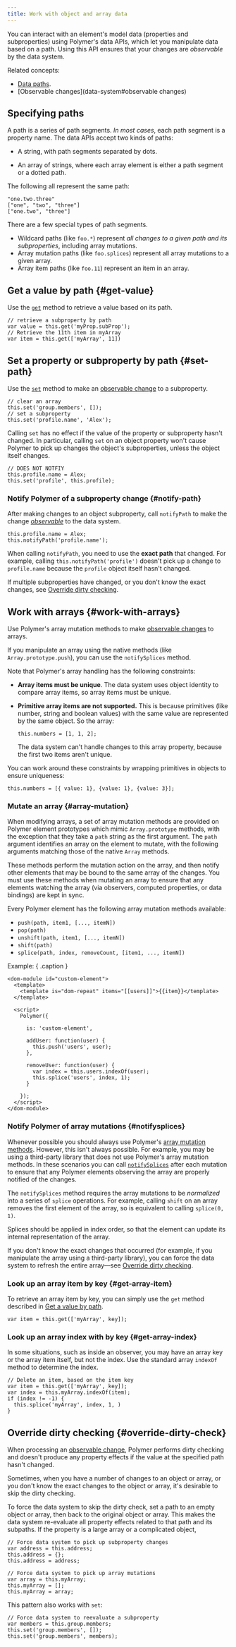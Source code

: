 ```yaml
---
title: Work with object and array data
---
```


<!-- toc -->

You can interact with an element's model data (properties and subproperties) using
Polymer's data APIs, which let you manipulate data based on a path. Using this API
ensures that your changes are _observable_ by the data system.

Related concepts:

-   [Data paths](data-system#paths).
-   [Observable changes](data-system#observable changes)

## Specifying paths

A path is a series of path segments. *In most cases*, each path segment is a property name. The data
APIs accept two kinds of paths:

*   A string, with path segments separated by dots.

*   An array of strings, where each array element is either a path segment or a dotted path.

The following all represent the same path:


```
"one.two.three"
["one", "two", "three"]
["one.two", "three"]
```

There are a few special types of path segments.


*   Wildcard paths (like `foo.*`) represent _all changes to a given path and its subproperties_,
    including array mutations.
*   Array mutation paths (like `foo.splices`) represent all array mutations to a given array.
*   Array item paths (like `foo.11`) represent an item in an array.

## Get a value by path {#get-value}

Use the [`get`](/1.0/docs/api/Polymer.Base#method-get) method to retrieve a value based on
its path.

```
// retrieve a subproperty by path
var value = this.get('myProp.subProp');
// Retrieve the 11th item in myArray
var item = this.get(['myArray', 11])

```

## Set a property or subproperty by path {#set-path}

Use the [`set`](/1.0/docs/api/Polymer.Base#method-set) method to make an [observable change](data-system#observable-changes)
to a subproperty.

```
// clear an array
this.set('group.members', []);
// set a subproperty
this.set('profile.name', 'Alex');
```

Calling `set` has no effect if the value of the property or subproperty hasn't changed. In particular,
calling `set` on an object property won't cause Polymer to pick up changes the object's subproperties,
unless the object itself changes.

```
// DOES NOT NOTFIY
this.profile.name = Alex;
this.set('profile', this.profile);
```

### Notify Polymer of a subproperty change {#notify-path}

After making changes to an object subproperty, call `notifyPath` to make the change
[_observable_](data-system#observable-changes) to the data system.

```
this.profile.name = Alex;
this.notifyPath('profile.name');
```

When calling `notifyPath`, you need to use the **exact path** that changed. For example, calling
`this.notifyPath('profile')` doesn't pick up a change to `profile.name` because the `profile` object
itself hasn't changed.

If multiple subproperties have changed, or you don't know the exact changes, see
[Override dirty checking](#override-dirty-check).


## Work with arrays {#work-with-arrays}

Use Polymer's array mutation methods to make [observable changes](data-system#observable-changes)
to arrays.

If you manipulate an array using the native methods (like `Array.prototype.push`), you can use
the `notifySplices` method.

Note that Polymer's array handling has the following constraints:

-   **Array items must be unique**. The data system uses object identity to compare
    array items, so array items must be unique.
-   **Primitive array items are not supported.** This is because primitives (like number, string
    and boolean values) with the same value are represented by the same object. So the array:

    ```
    this.numbers = [1, 1, 2];
    ```

    The data system can't handle changes to this array property, because the first two items aren't
    unique.

You can work around these constraints by wrapping primitives in objects to ensure uniqueness:

```
this.numbers = [{ value: 1}, {value: 1}, {value: 3}];
```


### Mutate an array {#array-mutation}

When modifying arrays, a set of array mutation methods are provided on Polymer
element prototypes which mimic `Array.prototype` methods, with the exception that
they take a `path` string as the first argument.  The `path` argument identifies
an array on the element to mutate, with the following arguments matching those
of the native `Array` methods.

These methods perform the mutation action on
the array, and then notify other elements that may be bound to the same
array of the changes.  You must use these methods when mutating an array
to ensure that any elements watching the array (via observers, computed properties,
or data bindings) are kept in sync.

Every Polymer element has the following array mutation methods available:

* `push(path, item1, [..., itemN])`
* `pop(path)`
* `unshift(path, item1, [..., itemN])`
* `shift(path)`
* `splice(path, index, removeCount, [item1, ..., itemN])`

Example: { .caption }

```
<dom-module id="custom-element">
  <template>
    <template is="dom-repeat" items="[[users]]">{{item}}</template>
  </template>

  <script>
    Polymer({

      is: 'custom-element',

      addUser: function(user) {
        this.push('users', user);
      },

      removeUser: function(user) {
        var index = this.users.indexOf(user);
        this.splice('users', index, 1);
      }

    });
  </script>
</dom-module>
```

### Notify Polymer of array mutations {#notifysplices}


Whenever possible you should always use Polymer's [array mutation methods](#array-mutation).
However, this isn't always possible. For example, you may be using a third-party library
that does not use Polymer's array mutation methods. In these scenarios you can call
<a href="/1.0/docs/api/Polymer.Base#method-notifySplices">`notifySplices`</a>
after each mutation to ensure that any Polymer elements observing the array
are properly notified of the changes.

The `notifySplices` method requires the array mutations to be *normalized* into a series of `splice`
operations. For example, calling `shift` on an array removes the first element of the array, so is
equivalent to calling `splice(0, 1)`.

Splices should be applied in index order, so that the element can update its internal representation
of the array.

If you don't know the exact changes that occurred (for example, if you manipulate
the array using a third-party library), you can force the data system to refresh the
entire array—see [Override dirty checking](#override-dirty-check).

### Look up an array item by key {#get-array-item}

To retrieve an array item by key, you can simply use the `get` method described in [Get a value
by path](#get-value).

```
var item = this.get(['myArray', key]);
```

### Look up an array index with by key {#get-array-index}

In some situations, such as inside an observer, you may have an array key or the array item itself,
but not the index. Use the standard array `indexOf` method to determine the index.

```
// Delete an item, based on the item key
var item = this.get(['myArray', key]);
var index = this.myArray.indexOf(item);
if (index != -1) {
  this.splice('myArray', index, 1, )
}
```


## Override dirty checking {#override-dirty-check}

When processing an [observable change](data-system#observable-changes), Polymer performs dirty checking
and doesn't produce any property effects if the value at the specified path hasn't changed.

Sometimes, when you have a number of changes to an object or array, or you don't know the exact changes
to the object or array, it's desirable to skip the dirty checking.

To force the data system to skip the dirty check, set a path to an empty object or array,
then back to the original object or array. This makes the data system re-evaluate all property effects
related to that path and its subpaths. If the property is a large array or a complicated object,

```
// Force data system to pick up subproperty changes
var address = this.address;
this.address = {};
this.address = address;
```

```
// Force data system to pick up array mutations
var array = this.myArray;
this.myArray = [];
this.myArray = array;
```

This pattern also works with `set`:

```
// Force data system to reevaluate a subproperty
var members = this.group.members;
this.set('group.members', []);
this.set('group.members', members);
```



